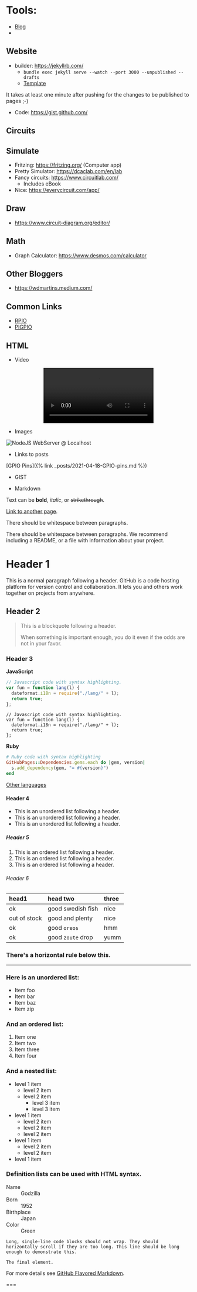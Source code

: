 # Tools:

- [Blog](https://eltoroit.github.io/)
-

## Website

- builder: https://jekyllrb.com/
  - `bundle exec jekyll serve --watch --port 3000 --unpublished --drafts`
  - [Template](https://github.com/pages-themes/architect)

It takes at least one minute after pushing for the changes to be published to pages ;-)

- Code: https://gist.github.com/

## Circuits

## Simulate

- Fritzing: https://fritzing.org/ (Computer app)
- Pretty Simulator: https://dcaclab.com/en/lab
- Fancy circuits: https://www.circuitlab.com/
  - Includes eBook
- Nice: https://everycircuit.com/app/

## Draw

- https://www.circuit-diagram.org/editor/

## Math

- Graph Calculator: https://www.desmos.com/calculator

## Other Bloggers

- https://wdmartins.medium.com/

## Common Links

- [RPIO](https://www.npmjs.com/package/rpio)
- [PIGPIO](https://www.npmjs.com/package/pigpio)

## HTML

- Video

<p style="text-align:center;">
    <video src="/assets/blog/2021-04-04/NoisyButton.mov" style="max-width: 100%;" autoplay controls loop></video>
</p>

- Images

![NodeJS WebServer @ Localhost](/assets/blog/2021-03-14/NodeJS_WebServer_Localhost.png)

- Links to posts

[GPIO Pins]({% link _posts/2021-04-18-GPIO-pins.md %})

- GIST

<script src="https://gist.github.com/eltoroit/f8fb7d4fe49eb1f90f44e82ad950b934.js"></script>

- Markdown

Text can be **bold**, _italic_, or ~~strikethrough~~.

[Link to another page](./another-page.html).

There should be whitespace between paragraphs.

There should be whitespace between paragraphs. We recommend including a README, or a file with information about your project.

# Header 1

This is a normal paragraph following a header. GitHub is a code hosting platform for version control and collaboration. It lets you and others work together on projects from anywhere.

## Header 2

> This is a blockquote following a header.
>
> When something is important enough, you do it even if the odds are not in your favor.

### Header 3

**JavaScript**

```js
// Javascript code with syntax highlighting.
var fun = function lang(l) {
  dateformat.i18n = require("./lang/" + l);
  return true;
};
```

```node
// Javascript code with syntax highlighting.
var fun = function lang(l) {
  dateformat.i18n = require("./lang/" + l);
  return true;
};
```

**Ruby**

```ruby
# Ruby code with syntax highlighting
GitHubPages::Dependencies.gems.each do |gem, version|
  s.add_dependency(gem, "= #{version}")
end
```

[Other languages](https://github.com/github/linguist/blob/master/lib/linguist/languages.yml)

#### Header 4

- This is an unordered list following a header.
- This is an unordered list following a header.
- This is an unordered list following a header.

##### Header 5

1.  This is an ordered list following a header.
2.  This is an ordered list following a header.
3.  This is an ordered list following a header.

###### Header 6

| head1        | head two          | three |
| :----------- | :---------------- | :---- |
| ok           | good swedish fish | nice  |
| out of stock | good and plenty   | nice  |
| ok           | good `oreos`      | hmm   |
| ok           | good `zoute` drop | yumm  |

### There's a horizontal rule below this.

---

### Here is an unordered list:

- Item foo
- Item bar
- Item baz
- Item zip

### And an ordered list:

1.  Item one
1.  Item two
1.  Item three
1.  Item four

### And a nested list:

- level 1 item
  - level 2 item
  - level 2 item
    - level 3 item
    - level 3 item
- level 1 item
  - level 2 item
  - level 2 item
  - level 2 item
- level 1 item
  - level 2 item
  - level 2 item
- level 1 item

### Definition lists can be used with HTML syntax.

<dl>
<dt>Name</dt>
<dd>Godzilla</dd>
<dt>Born</dt>
<dd>1952</dd>
<dt>Birthplace</dt>
<dd>Japan</dd>
<dt>Color</dt>
<dd>Green</dd>
</dl>

```
Long, single-line code blocks should not wrap. They should horizontally scroll if they are too long. This line should be long enough to demonstrate this.
```

```
The final element.
```

For more details see [GitHub Flavored Markdown](https://guides.github.com/features/mastering-markdown/).

===
